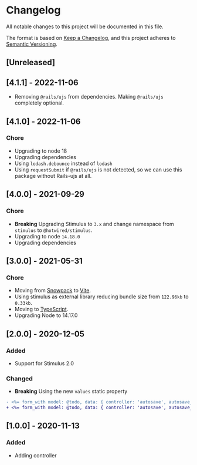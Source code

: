 # Changelog
All notable changes to this project will be documented in this file.

The format is based on [Keep a Changelog](https://keepachangelog.com/en/1.0.0/),
and this project adheres to [Semantic Versioning](https://semver.org/spec/v2.0.0.html).

## [Unreleased]

## [4.1.1] - 2022-11-06

- Removing `@rails/ujs` from dependencies. Making `@rails/ujs` completely optional.

## [4.1.0] - 2022-11-06

### Chore

- Upgrading to node 18
- Upgrading dependencies
- Using `lodash.debounce` instead of `lodash`
- Using `requestSubmit` if `@rails/ujs` is not detected, so we can use this package without Rails-ujs at all.

## [4.0.0] - 2021-09-29

### Chore

- **Breaking** Upgrading Stimulus to `3.x` and change namespace from `stimulus` to `@hotwired/stimulus`.
- Upgrading to node `14.18.0`
- Upgrading dependencies

## [3.0.0] - 2021-05-31

### Chore

- Moving from [Snowpack](https://www.snowpack.dev/) to [Vite](https://github.com/vitejs/vite).
- Using stimulus as external library reducing bundle size from `122.96kb` to `0.33kb`.
- Moving to [TypeScript](https://www.typescriptlang.org/).
- Upgrading Node to 14.17.0

## [2.0.0] - 2020-12-05

### Added

- Support for Stimulus 2.0

### Changed

- **Breaking** Using the new `values` static property

```diff
- <%= form_with model: @todo, data: { controller: 'autosave', autosave_delay: '1000' } do |f| %>
+ <%= form_with model: @todo, data: { controller: 'autosave', autosave_delay_value: 1000 } do |f| %>
```

## [1.0.0] - 2020-11-13

### Added

- Adding controller
